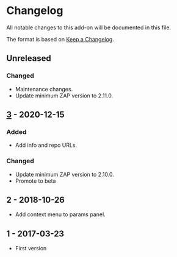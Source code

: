 # Changelog
All notable changes to this add-on will be documented in this file.

The format is based on [Keep a Changelog](https://keepachangelog.com/en/1.0.0/).

## Unreleased
### Changed
- Maintenance changes.
- Update minimum ZAP version to 2.11.0.

## [3] - 2020-12-15
### Added
- Add info and repo URLs.

### Changed
- Update minimum ZAP version to 2.10.0.
- Promote to beta

## 2 - 2018-10-26

- Add context menu to params panel.

## 1 - 2017-03-23

- First version

[3]: https://github.com/zaproxy/zap-extensions/releases/formhandler-v3
